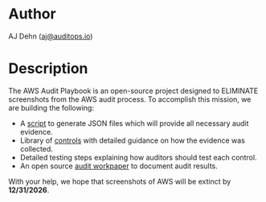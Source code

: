 # Author
AJ Dehn (aj@auditops.io)

# Description
The AWS Audit Playbook is an open-source project designed to ELIMINATE screenshots from the AWS audit process. To accomplish this mission, we are building the following:
- A [script](./gatherAwsEvidence.py) to generate JSON files which will provide all necessary audit evidence.
- Library of [controls](./controls/) with detailed guidance on how the evidence was collected.
- Detailed testing steps explaining how auditors should test each control.
- An open source [audit workpaper](https://docs.google.com/spreadsheets/d/1bGfbXUTSzVCSGCWn7UtG6QN4wWeEKdrubygcCuDDjbI/edit?usp=sharing) to document audit results.

With your help, we hope that screenshots of AWS will be extinct by **12/31/2026**.
